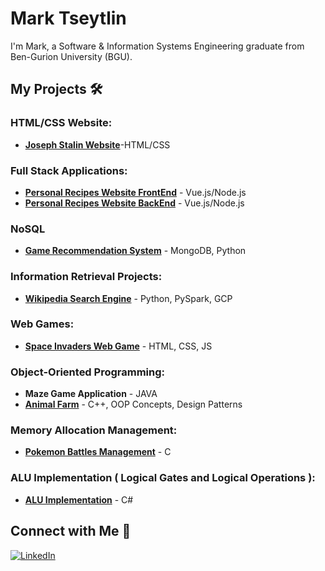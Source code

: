 # Mark Tseytlin

I'm Mark, a Software & Information Systems Engineering graduate from Ben-Gurion University (BGU).

## My Projects 🛠️
### HTML/CSS Website:
- [**Joseph Stalin Website**](https://github.com/TseytlinMark/HTML_CSS-Project)-HTML/CSS
### Full Stack Applications:
- [**Personal Recipes Website FrontEnd**](https://github.com/TseytlinMark/REST_API-Project-Recipes-FrontEnd) - Vue.js/Node.js
- [**Personal Recipes Website BackEnd**](https://github.com/TseytlinMark/REST_API-Project-Recipes-BackEnd) - Vue.js/Node.js

### NoSQL
- [**Game Recommendation System**](https://github.com/TseytlinMark/Game-Recommendation-System/tree/main) - MongoDB, Python

### Information Retrieval Projects:
- [**Wikipedia Search Engine**](https://github.com/TseytlinMark/Information_Retrieval_Engine) - Python, PySpark, GCP

### Web Games:
- [**Space Invaders Web Game**](https://github.com/TseytlinMark/JavaScript-Chicken-Invaders-Game) - HTML, CSS, JS

### Object-Oriented Programming:
- **Maze Game Application** - JAVA
- [**Animal Farm**](https://github.com/TseytlinMark/Animal-Farm) - C++, OOP Concepts, Design Patterns

### Memory Allocation Management: 
- [**Pokemon Battles Management**](https://github.com/TseytlinMark/Pokemon-Battles) - C

### ALU Implementation ( Logical Gates and Logical Operations ):
- [**ALU Implementation**](https://github.com/TseytlinMark/Logical-Gates-Components) - C#

## Connect with Me 🤝
[![LinkedIn](https://img.shields.io/badge/LinkedIn-Mark%20Tseytlin-blue)](https://www.linkedin.com/in/mark-tseytlin/)


